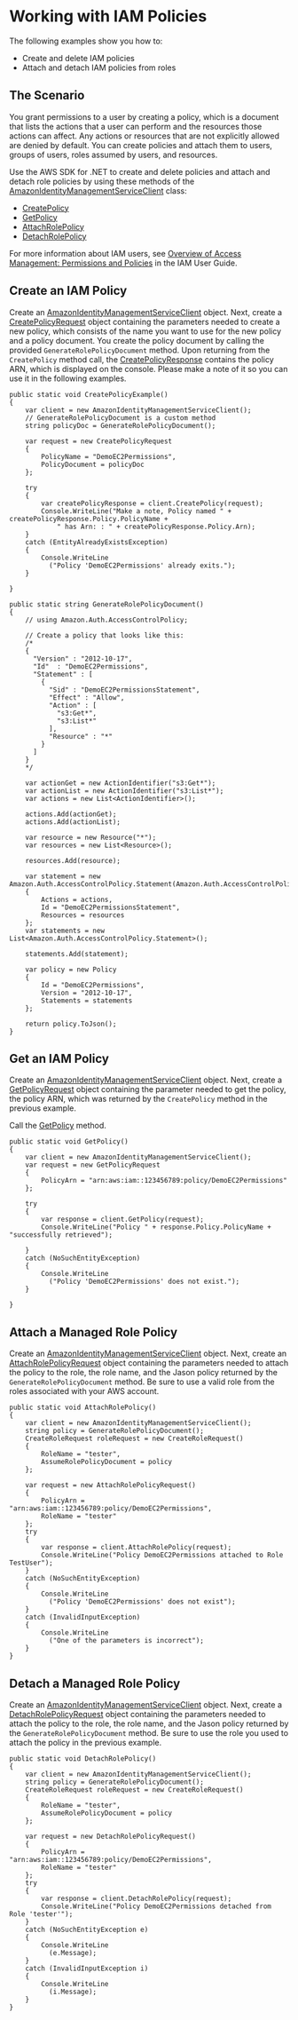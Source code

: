 # Working with IAM Policies<a name="iam-examples-policies"></a>

The following examples show you how to:
+ Create and delete IAM policies
+ Attach and detach IAM policies from roles

## The Scenario<a name="the-scenario"></a>

You grant permissions to a user by creating a policy, which is a document that lists the actions that a user can perform and the resources those actions can affect\. Any actions or resources that are not explicitly allowed are denied by default\. You can create policies and attach them to users, groups of users, roles assumed by users, and resources\.

Use the AWS SDK for \.NET to create and delete policies and attach and detach role policies by using these methods of the [AmazonIdentityManagementServiceClient](https://docs.aws.amazon.com/sdkfornet/v3/apidocs/items/IAM/TIAMServiceClient.html) class:
+  [CreatePolicy](https://docs.aws.amazon.com/sdkfornet/v3/apidocs/items/IAM/MIAMServiceCreatePolicyCreatePolicyRequest.html) 
+  [GetPolicy](https://docs.aws.amazon.com/sdkfornet/v3/apidocs/items/IAM/MIAMServiceGetPolicyGetPolicyRequest.html) 
+  [AttachRolePolicy](https://docs.aws.amazon.com/sdkfornet/v3/apidocs/items/IAM/MIAMServiceAttachRolePolicyAttachRolePolicyRequest.html) 
+  [DetachRolePolicy](https://docs.aws.amazon.com/sdkfornet/v3/apidocs/items/IAM/MIAMServiceDetachRolePolicyDetachRolePolicyRequest.html) 

For more information about IAM users, see [Overview of Access Management: Permissions and Policies](https://docs.aws.amazon.com/IAM/latest/UserGuide/introduction_access-management.html.html) in the IAM User Guide\.

## Create an IAM Policy<a name="create-an-iam-policy"></a>

Create an [AmazonIdentityManagementServiceClient](https://docs.aws.amazon.com/sdkfornet/v3/apidocs/items/IAM/TIAMServiceClient.html) object\. Next, create a [CreatePolicyRequest](https://docs.aws.amazon.com/sdkfornet/v3/apidocs/items/IAM/TCreatePolicyRequest.html) object containing the parameters needed to create a new policy, which consists of the name you want to use for the new policy and a policy document\. You create the policy document by calling the provided `GenerateRolePolicyDocument` method\. Upon returning from the `CreatePolicy` method call, the [CreatePolicyResponse](https://docs.aws.amazon.com/sdkfornet/v3/apidocs/items/IAM/TCreatePolicyResponse.html) contains the policy ARN, which is displayed on the console\. Please make a note of it so you can use it in the following examples\.

```
public static void CreatePolicyExample()
{
    var client = new AmazonIdentityManagementServiceClient();
    // GenerateRolePolicyDocument is a custom method
    string policyDoc = GenerateRolePolicyDocument();

    var request = new CreatePolicyRequest
    {
        PolicyName = "DemoEC2Permissions",
        PolicyDocument = policyDoc
    };

    try
    {
        var createPolicyResponse = client.CreatePolicy(request);
        Console.WriteLine("Make a note, Policy named " + createPolicyResponse.Policy.PolicyName +
            " has Arn: : " + createPolicyResponse.Policy.Arn);
    }
    catch (EntityAlreadyExistsException)
    {
        Console.WriteLine
          ("Policy 'DemoEC2Permissions' already exits.");
    }

}

public static string GenerateRolePolicyDocument()
{
    // using Amazon.Auth.AccessControlPolicy;

    // Create a policy that looks like this:
    /*
    {
      "Version" : "2012-10-17",
      "Id"  : "DemoEC2Permissions",
      "Statement" : [
        {
          "Sid" : "DemoEC2PermissionsStatement",
          "Effect" : "Allow",
          "Action" : [
            "s3:Get*",
            "s3:List*"
          ],
          "Resource" : "*"
        }
      ]
    }
    */

    var actionGet = new ActionIdentifier("s3:Get*");
    var actionList = new ActionIdentifier("s3:List*");
    var actions = new List<ActionIdentifier>();

    actions.Add(actionGet);
    actions.Add(actionList);

    var resource = new Resource("*");
    var resources = new List<Resource>();

    resources.Add(resource);

    var statement = new Amazon.Auth.AccessControlPolicy.Statement(Amazon.Auth.AccessControlPolicy.Statement.StatementEffect.Allow)
    {
        Actions = actions,
        Id = "DemoEC2PermissionsStatement",
        Resources = resources
    };
    var statements = new List<Amazon.Auth.AccessControlPolicy.Statement>();

    statements.Add(statement);

    var policy = new Policy
    {
        Id = "DemoEC2Permissions",
        Version = "2012-10-17",
        Statements = statements
    };

    return policy.ToJson();
}
```

## Get an IAM Policy<a name="get-an-iam-policy"></a>

Create an [AmazonIdentityManagementServiceClient](https://docs.aws.amazon.com/sdkfornet/v3/apidocs/items/IAM/TIAMServiceClient.html) object\. Next, create a [GetPolicyRequest](https://docs.aws.amazon.com/sdkfornet/v3/apidocs/items/IAM/TGetPolicyRequest.html) object containing the parameter needed to get the policy, the policy ARN, which was returned by the `CreatePolicy` method in the previous example\.

Call the [GetPolicy](https://docs.aws.amazon.com/sdkfornet/v3/apidocs/items/IAM/MIAMServiceGetPolicyGetPolicyRequest.html) method\.

```
public static void GetPolicy()
{
    var client = new AmazonIdentityManagementServiceClient();
    var request = new GetPolicyRequest
    {
        PolicyArn = "arn:aws:iam::123456789:policy/DemoEC2Permissions"
    };

    try
    {
        var response = client.GetPolicy(request);
        Console.WriteLine("Policy " + response.Policy.PolicyName + "successfully retrieved");

    }
    catch (NoSuchEntityException)
    {
        Console.WriteLine
          ("Policy 'DemoEC2Permissions' does not exist.");
    }

}
```

## Attach a Managed Role Policy<a name="attach-a-managed-role-policy"></a>

Create an [AmazonIdentityManagementServiceClient](https://docs.aws.amazon.com/sdkfornet/v3/apidocs/items/IAM/TIAMServiceClient.html) object\. Next, create an [AttachRolePolicyRequest](https://docs.aws.amazon.com/sdkfornet/v3/apidocs/items/IAM/TAttachRolePolicyRequest.html) object containing the parameters needed to attach the policy to the role, the role name, and the Jason policy returned by the `GenerateRolePolicyDocument` method\. Be sure to use a valid role from the roles associated with your AWS account\.

```
public static void AttachRolePolicy()
{
    var client = new AmazonIdentityManagementServiceClient();
    string policy = GenerateRolePolicyDocument();
    CreateRoleRequest roleRequest = new CreateRoleRequest()
    {
        RoleName = "tester",
        AssumeRolePolicyDocument = policy
    };

    var request = new AttachRolePolicyRequest()
    {
        PolicyArn = "arn:aws:iam::123456789:policy/DemoEC2Permissions",
        RoleName = "tester"
    };
    try
    {
        var response = client.AttachRolePolicy(request);
        Console.WriteLine("Policy DemoEC2Permissions attached to Role TestUser");
    }
    catch (NoSuchEntityException)
    {
        Console.WriteLine
          ("Policy 'DemoEC2Permissions' does not exist");
    }
    catch (InvalidInputException)
    {
        Console.WriteLine
          ("One of the parameters is incorrect");
    }
}
```

## Detach a Managed Role Policy<a name="detach-a-managed-role-policy"></a>

Create an [AmazonIdentityManagementServiceClient](https://docs.aws.amazon.com/sdkfornet/v3/apidocs/items/IAM/TIAMServiceClient.html) object\. Next, create a [DetachRolePolicyRequest](https://docs.aws.amazon.com/sdkfornet/v3/apidocs/items/IAM/TDetachRolePolicyRequest.html) object containing the parameters needed to attach the policy to the role, the role name, and the Jason policy returned by the `GenerateRolePolicyDocument` method\. Be sure to use the role you used to attach the policy in the previous example\.

```
public static void DetachRolePolicy()
{
    var client = new AmazonIdentityManagementServiceClient();
    string policy = GenerateRolePolicyDocument();
    CreateRoleRequest roleRequest = new CreateRoleRequest()
    {
        RoleName = "tester",
        AssumeRolePolicyDocument = policy
    };

    var request = new DetachRolePolicyRequest()
    {
        PolicyArn = "arn:aws:iam::123456789:policy/DemoEC2Permissions",
        RoleName = "tester"
    };
    try
    {
        var response = client.DetachRolePolicy(request);
        Console.WriteLine("Policy DemoEC2Permissions detached from Role 'tester'");
    }
    catch (NoSuchEntityException e)
    {
        Console.WriteLine
          (e.Message);
    }
    catch (InvalidInputException i)
    {
        Console.WriteLine
          (i.Message);
    }
}
```